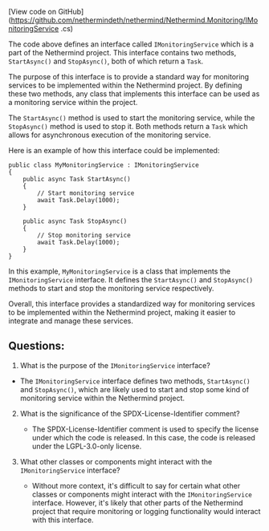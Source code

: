 [View code on GitHub](https://github.com/nethermindeth/nethermind/Nethermind.Monitoring/IMonitoringService .cs)

The code above defines an interface called `IMonitoringService` which is a part of the Nethermind project. This interface contains two methods, `StartAsync()` and `StopAsync()`, both of which return a `Task`. 

The purpose of this interface is to provide a standard way for monitoring services to be implemented within the Nethermind project. By defining these two methods, any class that implements this interface can be used as a monitoring service within the project. 

The `StartAsync()` method is used to start the monitoring service, while the `StopAsync()` method is used to stop it. Both methods return a `Task` which allows for asynchronous execution of the monitoring service. 

Here is an example of how this interface could be implemented:

```
public class MyMonitoringService : IMonitoringService
{
    public async Task StartAsync()
    {
        // Start monitoring service
        await Task.Delay(1000);
    }

    public async Task StopAsync()
    {
        // Stop monitoring service
        await Task.Delay(1000);
    }
}
```

In this example, `MyMonitoringService` is a class that implements the `IMonitoringService` interface. It defines the `StartAsync()` and `StopAsync()` methods to start and stop the monitoring service respectively. 

Overall, this interface provides a standardized way for monitoring services to be implemented within the Nethermind project, making it easier to integrate and manage these services.
## Questions: 
 1. What is the purpose of the `IMonitoringService` interface?
   - The `IMonitoringService` interface defines two methods, `StartAsync()` and `StopAsync()`, which are likely used to start and stop some kind of monitoring service within the Nethermind project.

2. What is the significance of the SPDX-License-Identifier comment?
   - The SPDX-License-Identifier comment is used to specify the license under which the code is released. In this case, the code is released under the LGPL-3.0-only license.

3. What other classes or components might interact with the `IMonitoringService` interface?
   - Without more context, it's difficult to say for certain what other classes or components might interact with the `IMonitoringService` interface. However, it's likely that other parts of the Nethermind project that require monitoring or logging functionality would interact with this interface.